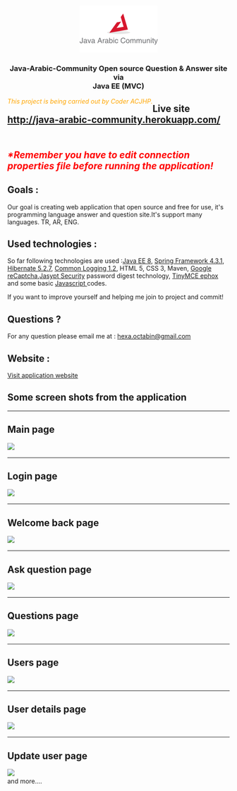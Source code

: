 <div align="center">
  <img src="https://github.com/Coder-ACJHP/Java-Arabic-Community/blob/master/WebContent/resources/images/Logo.png">
   <h3> 
    Java-Arabic-Community Open source Question &amp; Answer site via <br/>Java EE (MVC)
  </h3>
   <label style="font-style: oblique; color:#ffa500; float:left;"> This project is being carried out by Coder ACJHP.</label>
</div>
<h2>Live site <a href="http://java-arabic-community.herokuapp.com/AllQuestions">http://java-arabic-community.herokuapp.com/</a><h2><br>
<b style="color:red"><i>*Remember you have to edit connection properties file before running the application!</i></b>
<h2>Goals :</h2> 
Our goal is creating web application that open source and free for use, it's programming language answer and question site.It's support many languages.
TR, AR, ENG.

<h2> Used technologies :</h2> 
So far following technologies are used :<a href="https://blogs.oracle.com/java/java-ee-8-overview">Java EE 8</a>, <a href="https://spring.io/">Spring Framework 4.3.1</a>, <a href="http://hibernate.org/orm/documentation/5.0/">Hibernate 5.2.7</a>, <a href="https://commons.apache.org/proper/commons-logging/">Common Logging 1.2</a>, HTML 5, CSS 3, Maven,
<a href="https://www.google.com/recaptcha/intro/invisible.html">Google reCaptcha</a>,<a href="http://jasypt.org/">Jasypt Security</a> password digest technology, 
<a href="https://www.tinymce.com/">TinyMCE ephox</a> and some basic <a href="https://www.javascript.com/">Javascript </a>codes.

If you want to improve yourself and helping me join to project and commit!

<h2> Questions ?</h2> 
For any question please email me at : <a href="mailto:hexa.octabin@gmail.com">hexa.octabin@gmail.com</a>

<h2> Website : </h2> 
<a href="https://coder-acjhp.github.io/Java-Arabic-Community/">Visit application website</a>
<h2>Some screen shots from the application</h2>
<hr>
<h2>Main page</h2>
<img src="https://github.com/Coder-ACJHP/Java-Arabic-Community/blob/master/src/com/community/web/screenshot/mainPage.png">
<hr>
<h2>Login page</h2>
<img src="https://github.com/Coder-ACJHP/Java-Arabic-Community/blob/master/src/com/community/web/screenshot/login.png">
<hr>
<h2>Welcome back page</h2>
<img src="https://github.com/Coder-ACJHP/Java-Arabic-Community/blob/master/src/com/community/web/screenshot/welcomeBack.png">
<hr>
<h2>Ask question page</h2>
<img src="https://github.com/Coder-ACJHP/Java-Arabic-Community/blob/master/src/com/community/web/screenshot/askQuestion.png">
<hr>
<h2>Questions page</h2>
<img src="https://github.com/Coder-ACJHP/Java-Arabic-Community/blob/master/src/com/community/web/screenshot/questions.png">
<hr>
<h2>Users page</h2>
<img src="https://github.com/Coder-ACJHP/Java-Arabic-Community/blob/master/src/com/community/web/screenshot/users.png">
<hr>
<h2>User details page</h2>
<img src="https://github.com/Coder-ACJHP/Java-Arabic-Community/blob/master/src/com/community/web/screenshot/userDetails.png">
<hr>
<h2>Update user page</h2>
<img src="https://github.com/Coder-ACJHP/Java-Arabic-Community/blob/master/src/com/community/web/screenshot/updateUser.png">
<br>
and more....

